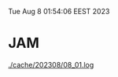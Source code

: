 Tue Aug  8 01:54:06 EEST 2023
# JAM
<a href='./cache/202308/08_01.log'>./cache/202308/08_01.log</a>
